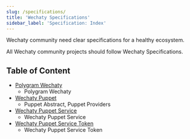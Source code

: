 ```yaml
---
slug: /specifications/
title: 'Wechaty Specifications'
sidebar_label: 'Specification: Index'
---
```


Wechaty community need clear specifications for a healthy ecosystem.

All Wechaty community projects should follow Wechaty Specifications.

## Table of Content

- [Polygram Wechaty](wechaty)
  - Polygram Wechaty
- [Wechaty Puppet](puppet)
  - Puppet Abstract, Puppet Providers
- [Wechaty Puppet Service](service)
  - Wechaty Puppet Service
- [Wechaty Puppet Service Token](token)
  - Wechaty Puppet Service Token
